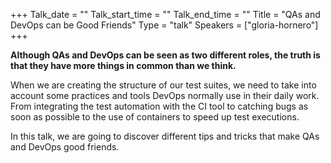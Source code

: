 +++
Talk_date = ""
Talk_start_time = ""
Talk_end_time = ""
Title = "QAs and DevOps can be Good Friends"
Type = "talk"
Speakers = ["gloria-hornero"]
+++

**Although QAs and DevOps can be seen as two different roles, the truth is that they have more things in common than we think.**

When we are creating the structure of our test suites, we need to take into account some practices and tools DevOps normally use in their daily work. From integrating the test automation with the CI tool to catching bugs as soon as possible to the use of containers to speed up test executions.

In this talk, we are going to discover different tips and tricks that make QAs and DevOps good friends.
